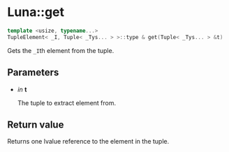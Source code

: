 # Luna::get

```c++
template <usize, typename...>
TupleElement< _I, Tuple< _Tys... > >::type & get(Tuple< _Tys... > &t)
```

Gets the `_I`th element from the tuple. 



## Parameters
* *in* **t**

    The tuple to extract element from. 

## Return value
Returns one lvalue reference to the element in the tuple. 

